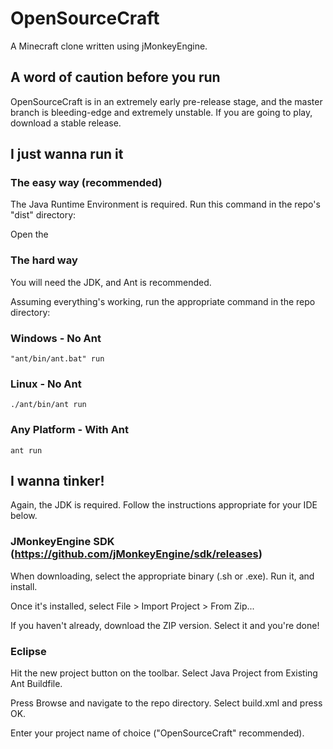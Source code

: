 # OpenSourceCraft
A Minecraft clone written using jMonkeyEngine.

## A word of caution before you run
OpenSourceCraft is in an extremely early pre-release stage, and the master branch is bleeding-edge and extremely unstable. If you are going to play, download a stable release. 

## I just wanna run it
### The easy way (recommended)
The Java Runtime Environment is required. Run this command in the repo's "dist" directory:


Open the 
### The hard way
You will need the JDK, and Ant is recommended.

Assuming everything's working, run the appropriate command in the repo directory:

### Windows - No Ant
`"ant/bin/ant.bat" run`

### Linux - No Ant
`./ant/bin/ant run`

### Any Platform - With Ant
`ant run`

## I wanna tinker!
Again, the JDK is required. Follow the instructions appropriate for your IDE below.

### JMonkeyEngine SDK (https://github.com/jMonkeyEngine/sdk/releases)

When downloading, select the appropriate binary (.sh or .exe). Run it, and install.

Once it's installed, select File > Import Project > From Zip...

If you haven't already, download the ZIP version. Select it and you're done!

### Eclipse

Hit the new project button on the toolbar. Select Java Project from Existing Ant Buildfile.

Press Browse and navigate to the repo directory. Select build.xml and press OK.

Enter your project name of choice ("OpenSourceCraft" recommended).
